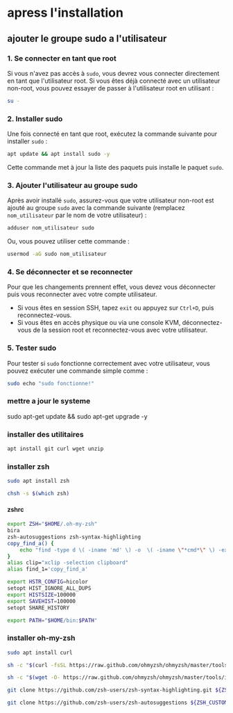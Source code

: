 # apress l'installation

## ajouter le groupe sudo a l'utilisateur


### 1. Se connecter en tant que root

Si vous n'avez pas accès à `sudo`, vous devrez vous connecter directement en tant que l'utilisateur root. Si vous êtes déjà connecté avec un utilisateur non-root, vous pouvez essayer de passer à l'utilisateur root en utilisant :

```bash
su -
```

### 2. Installer sudo

Une fois connecté en tant que root, exécutez la commande suivante pour installer `sudo` :

```bash
apt update && apt install sudo -y
```

Cette commande met à jour la liste des paquets puis installe le paquet `sudo`.

### 3. Ajouter l'utilisateur au groupe sudo

Après avoir installé `sudo`, assurez-vous que votre utilisateur non-root est ajouté au groupe `sudo` avec la commande suivante (remplacez `nom_utilisateur` par le nom de votre utilisateur) :

```bash
adduser nom_utilisateur sudo
```

Ou, vous pouvez utiliser cette commande :

```bash
usermod -aG sudo nom_utilisateur
```

### 4. Se déconnecter et se reconnecter

Pour que les changements prennent effet, vous devez vous déconnecter puis vous reconnecter avec votre compte utilisateur.

- Si vous êtes en session SSH, tapez `exit` ou appuyez sur `Ctrl+D`, puis reconnectez-vous.
- Si vous êtes en accès physique ou via une console KVM, déconnectez-vous de la session root et reconnectez-vous avec votre utilisateur.

### 5. Tester sudo

Pour tester si `sudo` fonctionne correctement avec votre utilisateur, vous pouvez exécuter une commande simple comme :

```bash
sudo echo "sudo fonctionne!"
```

### mettre a jour le systeme 
sudo apt-get update && sudo apt-get upgrade -y

### installer des utilitaires
```bash
apt install git curl wget unzip
```
### installer zsh
```sh
sudo apt install zsh
```
```sh
chsh -s $(which zsh)
```

#### zshrc
```sh
export ZSH="$HOME/.oh-my-zsh"
bira
zsh-autosuggestions zsh-syntax-highlighting
copy_find_a() {
    echo "find -type d \( -iname 'md' \) -o  \( -iname \"*cmd*\" \) -exec find {} -type f -iname \"*.md\" \;" | xclip -selection clipboard
}
alias clip="xclip -selection clipboard"
alias find_1='copy_find_a'

export HSTR_CONFIG=hicolor         
setopt HIST_IGNORE_ALL_DUPS
export HISTSIZE=100000
export SAVEHIST=100000
setopt SHARE_HISTORY

export PATH="$HOME/bin:$PATH"
```
### installer oh-my-zsh
```sh
sudo apt install curl
```
```sh
sh -c "$(curl -fsSL https://raw.github.com/ohmyzsh/ohmyzsh/master/tools/install.sh)"
```
```sh
sh -c "$(wget -O- https://raw.github.com/ohmyzsh/ohmyzsh/master/tools/install.sh)"
```
```sh
git clone https://github.com/zsh-users/zsh-syntax-highlighting.git ${ZSH_CUSTOM:-~/.oh-my-zsh/custom}/plugins/zsh-syntax-highlighting
```
```sh
git clone https://github.com/zsh-users/zsh-autosuggestions ${ZSH_CUSTOM:-~/.oh-my-zsh/custom}/plugins/zsh-autosuggestions
```